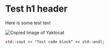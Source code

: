 # Test h1 header
Here is some test text

![Copied Image of Yaktocat](https://octodex.github.com/images/yaktocat.png)

```
std::cout << "Test code block" << std::endl;
